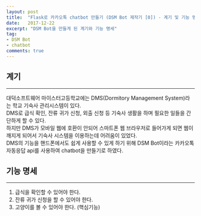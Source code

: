 ```yaml
---
layout: post
title:  "Flask로 카카오톡 chatbot 만들기 (DSM Bot 제작기 [0]) - 계기 및 기능 명세"
date:   2017-12-22
excerpt: "DSM Bot을 만들게 된 계기와 기능 명세"
tag: 
- DSM Bot
- chatbot
comments: true
---
```


## 계기
---
대덕소프트웨어 마이스터고등학교에는 DMS(Dormitory Management System)라는 학교 기숙사 관리시스템이 있다.  
DMS로 급식 확인, 잔류 귀가 신청, 외출 신청 등 기숙사 생활을 하며 필요한 일들을 간단하게 할 수 있다.  
하지만 DMS가 모바일 웹에 호환이 안되어 스마트폰 웹 브라우저로 들어가게 되면 웹이 깨지게 되어서 기숙사 시스템을 이용하는데 어려움이 있었다.  
DMS의 기능을 핸드폰에서도 쉽게 사용할 수 있게 하기 위해 DSM Bot이라는 카카오톡 자동응답 api를 사용하여 chatbot을 만들기로 하였다.  

## 기능 명세
---
1. 급식을 확인할 수 있어야 한다.
2. 잔류 귀가 신청을 할 수 있어야 한다.
3. 고양이를 볼 수 있어야 한다. (핵심기능)